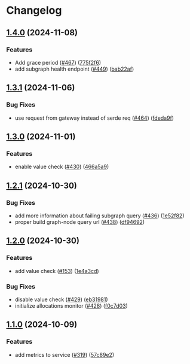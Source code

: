 # Changelog

## [1.4.0](https://github.com/graphprotocol/indexer-rs/compare/indexer-common-v1.3.1...indexer-common-v1.4.0) (2024-11-08)


### Features

* Add grace period ([#467](https://github.com/graphprotocol/indexer-rs/issues/467)) ([775f2f6](https://github.com/graphprotocol/indexer-rs/commit/775f2f62e6c7aad0489beef03a9346a943d7b406))
* add subgraph health endpoint ([#449](https://github.com/graphprotocol/indexer-rs/issues/449)) ([bab22af](https://github.com/graphprotocol/indexer-rs/commit/bab22afabb10c58138f5d72f366cf3bf015b8251))

## [1.3.1](https://github.com/graphprotocol/indexer-rs/compare/indexer-common-v1.3.0...indexer-common-v1.3.1) (2024-11-06)


### Bug Fixes

* use request from gateway instead of serde req ([#464](https://github.com/graphprotocol/indexer-rs/issues/464)) ([fdeda9f](https://github.com/graphprotocol/indexer-rs/commit/fdeda9fea996f96e1c0a7bef291a551f426f5591))

## [1.3.0](https://github.com/graphprotocol/indexer-rs/compare/indexer-common-v1.2.1...indexer-common-v1.3.0) (2024-11-01)


### Features

* enable value check ([#430](https://github.com/graphprotocol/indexer-rs/issues/430)) ([466a5a9](https://github.com/graphprotocol/indexer-rs/commit/466a5a92c66f5cd31f5aa9c20fb51cd0df391d6c))

## [1.2.1](https://github.com/graphprotocol/indexer-rs/compare/indexer-common-v1.2.0...indexer-common-v1.2.1) (2024-10-30)


### Bug Fixes

* add more information about failing subgraph query ([#436](https://github.com/graphprotocol/indexer-rs/issues/436)) ([1e52f82](https://github.com/graphprotocol/indexer-rs/commit/1e52f82ec240c63c940bcc3b20e58750c31b4d66))
* proper build graph-node query url ([#438](https://github.com/graphprotocol/indexer-rs/issues/438)) ([df94692](https://github.com/graphprotocol/indexer-rs/commit/df94692e66f48a186deeac99bda8e0fcfddb2e52))

## [1.2.0](https://github.com/graphprotocol/indexer-rs/compare/indexer-common-v1.1.0...indexer-common-v1.2.0) (2024-10-30)


### Features

* add value check ([#153](https://github.com/graphprotocol/indexer-rs/issues/153)) ([1e4a3cd](https://github.com/graphprotocol/indexer-rs/commit/1e4a3cdd8c18b5356e64285b8082d8abde20d6de))


### Bug Fixes

* disable value check ([#429](https://github.com/graphprotocol/indexer-rs/issues/429)) ([eb31981](https://github.com/graphprotocol/indexer-rs/commit/eb3198174dab1b08f365c5ac4e47da62c88b6fb4))
* initialize allocations monitor ([#428](https://github.com/graphprotocol/indexer-rs/issues/428)) ([f0c7d03](https://github.com/graphprotocol/indexer-rs/commit/f0c7d0367abf8a833f1824264780df50ad6a3c52))

## [1.1.0](https://github.com/graphprotocol/indexer-rs/compare/indexer-common-v1.0.0...indexer-common-v1.1.0) (2024-10-09)


### Features

* add metrics to service ([#319](https://github.com/graphprotocol/indexer-rs/issues/319)) ([57c89e2](https://github.com/graphprotocol/indexer-rs/commit/57c89e237a57b49214eaf902303e3d89c9d82396))
